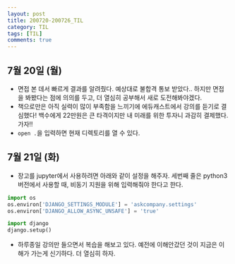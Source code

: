 ```yaml
---
layout: post
title: 200720-200726_TIL
category: TIL
tags: [TIL]
comments: true
---
```



## 7월 20일 (월)
- 면접 본 데서 빠르게 결과를 알려줬다. 예상대로 불합격 통보 받았다.. 하지만 면접을 봐봤다는 점에 의의를 두고, 더 열심히 공부해서 새로 도전해봐야겠다.
- 책으로만은 아직 실력이 많이 부족함을 느끼기에 에듀캐스트에서 강의를 듣기로 결심했다! 백수에게 22만원은 큰 타격이지만 내 미래를 위한 투자니 과감히 결제했다. 가자!!
- `open .`을 입력하면 현재 디렉토리를 열 수 있다.


## 7월 21일 (화)
- 장고를 jupyter에서 사용하려면 아래와 같이 설정을 해주자. 세번째 줄은 python3버전에서 사용할 때, 비동기 지원을 위해 입력해줘야 한다고 한다.
```python
import os
os.environ['DJANGO_SETTINGS_MODULE'] = 'askcompany.settings'
os.environ['DJANGO_ALLOW_ASYNC_UNSAFE'] = 'true'

import django
django.setup()
```
- 하루종일 강의만 들으면서 복습을 해보고 있다. 예전에 이해안갔던 것이 지금은 이해가 가는게 신기하다. 더 열심히 하자.
